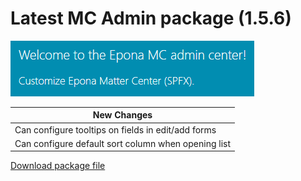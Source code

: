 <h1>Latest MC Admin package (1.5.6)</h1>
<img src="../MCAdmin_logo.png">

|New Changes|
--- |
|Can configure tooltips on fields in edit/add forms|
|Can configure default sort column when opening list|



<a href="./mcadmin.sppkg" target="_blank">Download package file</a>